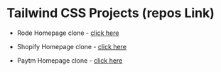 
# Tailwind CSS Projects (repos Link) 

- Rode Homepage clone  - [click here](https://github.com/Ashish-Nagar-027/Rode.com-clone-with-tailwind)

- Shopify Homepage clone  - [click here](https://github.com/Ashish-Nagar-027/shopify-clone-with-tailwind)

- Paytm Homepage clone  - [click here](https://github.com/Ashish-Nagar-027/Paytm-Clone-with-Tailwind)

